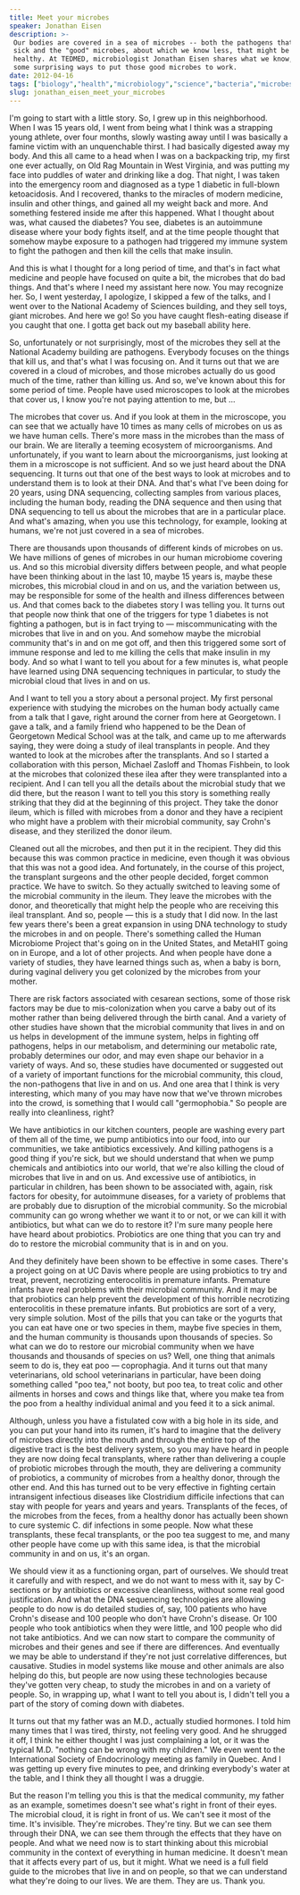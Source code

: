 ```yaml
---
title: Meet your microbes
speaker: Jonathan Eisen
description: >-
 Our bodies are covered in a sea of microbes -- both the pathogens that make us
 sick and the "good" microbes, about which we know less, that might be keeping us
 healthy. At TEDMED, microbiologist Jonathan Eisen shares what we know, including
 some surprising ways to put those good microbes to work.
date: 2012-04-16
tags: ["biology","health","microbiology","science","bacteria","microbes","biodiversity","disease","environment","nanoscale","genetics","illness","dna","medical-research","medicine","surgery","nature","physiology","pregnancy","health-care"]
slug: jonathan_eisen_meet_your_microbes
---
```


I'm going to start with a little story. So, I grew up in this neighborhood. When I was 15
years old, I went from being what I think was a strapping young athlete, over four months,
slowly wasting away until I was basically a famine victim with an unquenchable thirst. I
had basically digested away my body. And this all came to a head when I was on a
backpacking trip, my first one ever actually, on Old Rag Mountain in West Virginia, and
was putting my face into puddles of water and drinking like a dog. That night, I was taken
into the emergency room and diagnosed as a type 1 diabetic in full-blown ketoacidosis. And
I recovered, thanks to the miracles of modern medicine, insulin and other things, and
gained all my weight back and more. And something festered inside me after this happened.
What I thought about was, what caused the diabetes? You see, diabetes is an autoimmune
disease where your body fights itself, and at the time people thought that somehow maybe
exposure to a pathogen had triggered my immune system to fight the pathogen and then kill
the cells that make insulin.

And this is what I thought for a long period of time, and that's in fact what medicine and
people have focused on quite a bit, the microbes that do bad things. And that's where I
need my assistant here now. You may recognize her. So, I went yesterday, I apologize, I
skipped a few of the talks, and I went over to the National Academy of Sciences building,
and they sell toys, giant microbes. And here we go! So you have caught flesh-eating
disease if you caught that one. I gotta get back out my baseball ability
here.

So, unfortunately or not surprisingly, most of the microbes they sell at the National
Academy building are pathogens. Everybody focuses on the things that kill us, and that's
what I was focusing on. And it turns out that we are covered in a cloud of microbes, and
those microbes actually do us good much of the time, rather than killing us. And so, we've
known about this for some period of time. People have used microscopes to look at the
microbes that cover us, I know you're not paying attention to me, but ...

The microbes that cover us. And if you look at them in the microscope, you can see that we
actually have 10 times as many cells of microbes on us as we have human cells. There's
more mass in the microbes than the mass of our brain. We are literally a teeming ecosystem
of microorganisms. And unfortunately, if you want to learn about the microorganisms, just
looking at them in a microscope is not sufficient. And so we just heard about the DNA
sequencing. It turns out that one of the best ways to look at microbes and to understand
them is to look at their DNA. And that's what I've been doing for 20 years, using DNA
sequencing, collecting samples from various places, including the human body, reading the
DNA sequence and then using that DNA sequencing to tell us about the microbes that are in
a particular place. And what's amazing, when you use this technology, for example, looking
at humans, we're not just covered in a sea of microbes.

There are thousands upon thousands of different kinds of microbes on us. We have millions
of genes of microbes in our human microbiome covering us. And so this microbial diversity
differs between people, and what people have been thinking about in the last 10, maybe 15
years is, maybe these microbes, this microbial cloud in and on us, and the variation
between us, may be responsible for some of the health and illness differences between
us. And that comes back to the diabetes story I was telling you. It turns out that people
now think that one of the triggers for type 1 diabetes is not fighting a pathogen, but is
in fact trying to — miscommunicating with the microbes that live in and on you. And
somehow maybe the microbial community that's in and on me got off, and then this triggered
some sort of immune response and led to me killing the cells that make insulin in my
body. And so what I want to tell you about for a few minutes is, what people have learned
using DNA sequencing techniques in particular, to study the microbial cloud that lives in
and on us.

And I want to tell you a story about a personal project. My first personal experience with
studying the microbes on the human body actually came from a talk that I gave, right
around the corner from here at Georgetown. I gave a talk, and a family friend who happened
to be the Dean of Georgetown Medical School was at the talk, and came up to me afterwards
saying, they were doing a study of ileal transplants in people. And they wanted to look at
the microbes after the transplants. And so I started a collaboration with this person,
Michael Zasloff and Thomas Fishbein, to look at the microbes that colonized these ilea
after they were transplanted into a recipient. And I can tell you all the details about
the microbial study that we did there, but the reason I want to tell you this story is
something really striking that they did at the beginning of this project. They take the
donor ileum, which is filled with microbes from a donor and they have a recipient who
might have a problem with their microbial community, say Crohn's disease, and they
sterilized the donor ileum.

Cleaned out all the microbes, and then put it in the recipient. They did this because this
was common practice in medicine, even though it was obvious that this was not a good
idea. And fortunately, in the course of this project, the transplant surgeons and the other
people decided, forget common practice. We have to switch. So they actually switched to
leaving some of the microbial community in the ileum. They leave the microbes with the
donor, and theoretically that might help the people who are receiving this ileal
transplant. And so, people — this is a study that I did now. In the last few years there's
been a great expansion in using DNA technology to study the microbes in and on people.
There's something called the Human Microbiome Project that's going on in the United
States, and MetaHIT going on in Europe, and a lot of other projects. And when people have
done a variety of studies, they have learned things such as, when a baby is born, during
vaginal delivery you get colonized by the microbes from your mother.

There are risk factors associated with cesarean sections, some of those risk factors may
be due to mis-colonization when you carve a baby out of its mother rather than being
delivered through the birth canal. And a variety of other studies have shown that the
microbial community that lives in and on us helps in development of the immune system,
helps in fighting off pathogens, helps in our metabolism, and determining our metabolic
rate, probably determines our odor, and may even shape our behavior in a variety of
ways. And so, these studies have documented or suggested out of a variety of important
functions for the microbial community, this cloud, the non-pathogens that live in and on
us. And one area that I think is very interesting, which many of you may have now that
we've thrown microbes into the crowd, is something that I would call "germophobia." So
people are really into cleanliness, right?

We have antibiotics in our kitchen counters, people are washing every part of them all of
the time, we pump antibiotics into our food, into our communities, we take antibiotics
excessively. And killing pathogens is a good thing if you're sick, but we should understand
that when we pump chemicals and antibiotics into our world, that we're also killing the
cloud of microbes that live in and on us. And excessive use of antibiotics, in particular
in children, has been shown to be associated with, again, risk factors for obesity, for
autoimmune diseases, for a variety of problems that are probably due to disruption of the
microbial community. So the microbial community can go wrong whether we want it to or not,
or we can kill it with antibiotics, but what can we do to restore it? I'm sure many people
here have heard about probiotics. Probiotics are one thing that you can try and do to
restore the microbial community that is in and on you.

And they definitely have been shown to be effective in some cases. There's a project going
on at UC Davis where people are using probiotics to try and treat, prevent, necrotizing
enterocolitis in premature infants. Premature infants have real problems with their
microbial community. And it may be that probiotics can help prevent the development of
this horrible necrotizing enterocolitis in these premature infants. But probiotics are sort
of a very, very simple solution. Most of the pills that you can take or the yogurts that
you can eat have one or two species in them, maybe five species in them, and the human
community is thousands upon thousands of species. So what can we do to restore our
microbial community when we have thousands and thousands of species on us? Well, one thing
that animals seem to do is, they eat poo — coprophagia. And it turns out that many
veterinarians, old school veterinarians in particular, have been doing something called
"poo tea," not booty, but poo tea, to treat colic and other ailments in horses and cows
and things like that, where you make tea from the poo from a healthy individual animal and
you feed it to a sick animal.

Although, unless you have a fistulated cow with a big hole in its side, and you can put
your hand into its rumen, it's hard to imagine that the delivery of microbes directly into
the mouth and through the entire top of the digestive tract is the best delivery system,
so you may have heard in people they are now doing fecal transplants, where rather than
delivering a couple of probiotic microbes through the mouth, they are delivering a
community of probiotics, a community of microbes from a healthy donor, through the other
end. And this has turned out to be very effective in fighting certain intransigent
infectious diseases like Clostridium difficile infections that can stay with people for
years and years and years. Transplants of the feces, of the microbes from the feces, from
a healthy donor has actually been shown to cure systemic C. dif infections in some
people. Now what these transplants, these fecal transplants, or the poo tea suggest to me,
and many other people have come up with this same idea, is that the microbial community in
and on us, it's an organ.

We should view it as a functioning organ, part of ourselves. We should treat it carefully
and with respect, and we do not want to mess with it, say by C-sections or by antibiotics
or excessive cleanliness, without some real good justification. And what the DNA sequencing
technologies are allowing people to do now is do detailed studies of, say, 100 patients
who have Crohn's disease and 100 people who don't have Crohn's disease. Or 100 people who
took antibiotics when they were little, and 100 people who did not take antibiotics. And
we can now start to compare the community of microbes and their genes and see if there are
differences. And eventually we may be able to understand if they're not just correlative
differences, but causative. Studies in model systems like mouse and other animals are also
helping do this, but people are now using these technologies because they've gotten very
cheap, to study the microbes in and on a variety of people. So, in wrapping up, what I want
to tell you about is, I didn't tell you a part of the story of coming down with
diabetes.

It turns out that my father was an M.D., actually studied hormones. I told him many times
that I was tired, thirsty, not feeling very good. And he shrugged it off, I think he
either thought I was just complaining a lot, or it was the typical M.D. "nothing can be
wrong with my children." We even went to the International Society of Endocrinology
meeting as family in Quebec. And I was getting up every five minutes to pee, and drinking
everybody's water at the table, and I think they all thought I was a druggie.

But the reason I'm telling you this is that the medical community, my father as an
example, sometimes doesn't see what's right in front of their eyes. The microbial cloud,
it is right in front of us. We can't see it most of the time. It's invisible. They're
microbes. They're tiny. But we can see them through their DNA, we can see them through the
effects that they have on people. And what we need now is to start thinking about this
microbial community in the context of everything in human medicine. It doesn't mean that
it affects every part of us, but it might. What we need is a full field guide to the
microbes that live in and on people, so that we can understand what they're doing to our
lives. We are them. They are us. Thank you.

<!--
ad_duration=3.33
event="TEDMED 2012"
external_start_time=0
has_talk_citation=0
intro_duration=11.82
is_subtitle_required="False"
is_talk_featured="True"
language="en"
language_swap="False"
native_language="en"
number_of_related_talks=6
number_of_speakers=1
number_of_subtitled_videos=23
number_of_tags=20
number_of_talk_download_languages=24
number_of_talk_more_resources=1
number_of_talk_recommendations=0
number_of_talks_take_actions=0
post_ad_duration=0.83
published_timestamp="2012-07-10 15:09:27"
recording_date="2012-04-16"
speaker_description="Biologist"
speaker_is_published=1
speaker_name="Jonathan Eisen"
talk_name="Meet your microbes"
talks_tags=["biology","health","microbiology","science","bacteria","microbes","biodiversity","disease","environment","nanoscale","genetics","illness","dna","medical-research","medicine","surgery","nature","physiology","pregnancy","health-care"]
talks_take_action=[]
url_audio="https://download.ted.com/talks/JonathanEisen_2012P.mp3?apikey=acme-roadrunner"
url_photo_speaker="https://pe.tedcdn.com/images/ted/b19b458533d58d9937516120000963b940e7809a_254x191.jpg"
url_photo_talk="https://pe.tedcdn.com/images/ted/bacc4a95f1d6ba6afdc7d8dc7cd1b787efa483f7_800x600.jpg"
url_webpage="https://www.ted.com/talks/jonathan_eisen_meet_your_microbes"
video_type_name="TED Stage Talk"
-->